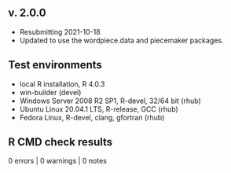 ## v. 2.0.0
* Resubmitting 2021-10-18
* Updated to use the wordpiece.data and piecemaker packages.

## Test environments
* local R installation, R 4.0.3
* win-builder (devel)
* Windows Server 2008 R2 SP1, R-devel, 32/64 bit (rhub)
* Ubuntu Linux 20.04.1 LTS, R-release, GCC (rhub)
* Fedora Linux, R-devel, clang, gfortran (rhub)

## R CMD check results

0 errors | 0 warnings | 0 notes 

